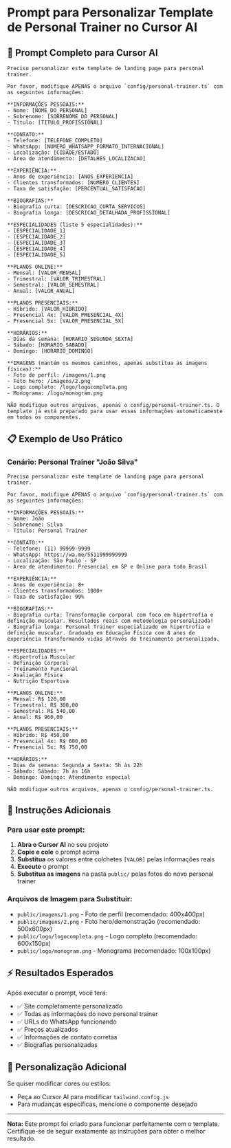 # Prompt para Personalizar Template de Personal Trainer no Cursor AI

## 🎯 Prompt Completo para Cursor AI

```
Preciso personalizar este template de landing page para personal trainer. 

Por favor, modifique APENAS o arquivo `config/personal-trainer.ts` com as seguintes informações:

**INFORMAÇÕES PESSOAIS:**
- Nome: [NOME_DO_PERSONAL]
- Sobrenome: [SOBRENOME_DO_PERSONAL]
- Título: [TITULO_PROFISSIONAL]

**CONTATO:**
- Telefone: [TELEFONE_COMPLETO]
- WhatsApp: [NUMERO_WHATSAPP_FORMATO_INTERNACIONAL]
- Localização: [CIDADE/ESTADO]
- Área de atendimento: [DETALHES_LOCALIZACAO]

**EXPERIÊNCIA:**
- Anos de experiência: [ANOS_EXPERIENCIA]
- Clientes transformados: [NUMERO_CLIENTES]
- Taxa de satisfação: [PERCENTUAL_SATISFACAO]

**BIOGRAFIAS:**
- Biografia curta: [DESCRICAO_CURTA_SERVICOS]
- Biografia longa: [DESCRICAO_DETALHADA_PROFISSIONAL]

**ESPECIALIDADES (liste 5 especialidades):**
- [ESPECIALIDADE_1]
- [ESPECIALIDADE_2]
- [ESPECIALIDADE_3]
- [ESPECIALIDADE_4]
- [ESPECIALIDADE_5]

**PLANOS ONLINE:**
- Mensal: [VALOR_MENSAL]
- Trimestral: [VALOR_TRIMESTRAL]
- Semestral: [VALOR_SEMESTRAL]
- Anual: [VALOR_ANUAL]

**PLANOS PRESENCIAIS:**
- Híbrido: [VALOR_HIBRIDO]
- Presencial 4x: [VALOR_PRESENCIAL_4X]
- Presencial 5x: [VALOR_PRESENCIAL_5X]

**HORÁRIOS:**
- Dias da semana: [HORARIO_SEGUNDA_SEXTA]
- Sábado: [HORARIO_SABADO]
- Domingo: [HORARIO_DOMINGO]

**IMAGENS (mantém os mesmos caminhos, apenas substitua as imagens físicas):**
- Foto de perfil: /imagens/1.png
- Foto hero: /imagens/2.png
- Logo completo: /logo/logocompleta.png
- Monograma: /logo/monogram.png

NÃO modifique outros arquivos, apenas o config/personal-trainer.ts. O template já está preparado para usar essas informações automaticamente em todos os componentes.
```

## 📋 Exemplo de Uso Prático

### Cenário: Personal Trainer "João Silva"

```
Preciso personalizar este template de landing page para personal trainer. 

Por favor, modifique APENAS o arquivo `config/personal-trainer.ts` com as seguintes informações:

**INFORMAÇÕES PESSOAIS:**
- Nome: João
- Sobrenome: Silva
- Título: Personal Trainer

**CONTATO:**
- Telefone: (11) 99999-9999
- WhatsApp: https://wa.me/5511999999999
- Localização: São Paulo - SP
- Área de atendimento: Presencial em SP e Online para todo Brasil

**EXPERIÊNCIA:**
- Anos de experiência: 8+
- Clientes transformados: 1000+
- Taxa de satisfação: 99%

**BIOGRAFIAS:**
- Biografia curta: Transformação corporal com foco em hipertrofia e definição muscular. Resultados reais com metodologia personalizada!
- Biografia longa: Personal Trainer especializado em hipertrofia e definição muscular. Graduado em Educação Física com 8 anos de experiência transformando vidas através do treinamento personalizado.

**ESPECIALIDADES:**
- Hipertrofia Muscular
- Definição Corporal
- Treinamento Funcional
- Avaliação Física
- Nutrição Esportiva

**PLANOS ONLINE:**
- Mensal: R$ 120,00
- Trimestral: R$ 300,00
- Semestral: R$ 540,00
- Anual: R$ 960,00

**PLANOS PRESENCIAIS:**
- Híbrido: R$ 450,00
- Presencial 4x: R$ 600,00
- Presencial 5x: R$ 750,00

**HORÁRIOS:**
- Dias da semana: Segunda a Sexta: 5h às 22h
- Sábado: Sábado: 7h às 16h
- Domingo: Domingo: Atendimento especial

NÃO modifique outros arquivos, apenas o config/personal-trainer.ts.
```

## 🔧 Instruções Adicionais

### Para usar este prompt:

1. **Abra o Cursor AI** no seu projeto
2. **Copie e cole** o prompt acima
3. **Substitua** os valores entre colchetes `[VALOR]` pelas informações reais
4. **Execute** o prompt
5. **Substitua as imagens** na pasta `public/` pelas fotos do novo personal trainer

### Arquivos de Imagem para Substituir:

- `public/imagens/1.png` - Foto de perfil (recomendado: 400x400px)
- `public/imagens/2.png` - Foto hero/demonstração (recomendado: 500x600px)
- `public/logo/logocompleta.png` - Logo completo (recomendado: 600x150px)
- `public/logo/monogram.png` - Monograma (recomendado: 100x100px)

## ⚡ Resultados Esperados

Após executar o prompt, você terá:
- ✅ Site completamente personalizado
- ✅ Todas as informações do novo personal trainer
- ✅ URLs do WhatsApp funcionando
- ✅ Preços atualizados
- ✅ Informações de contato corretas
- ✅ Biografias personalizadas

## 🎨 Personalização Adicional

Se quiser modificar cores ou estilos:
- Peça ao Cursor AI para modificar `tailwind.config.js`
- Para mudanças específicas, mencione o componente desejado

---

**Nota:** Este prompt foi criado para funcionar perfeitamente com o template. Certifique-se de seguir exatamente as instruções para obter o melhor resultado. 